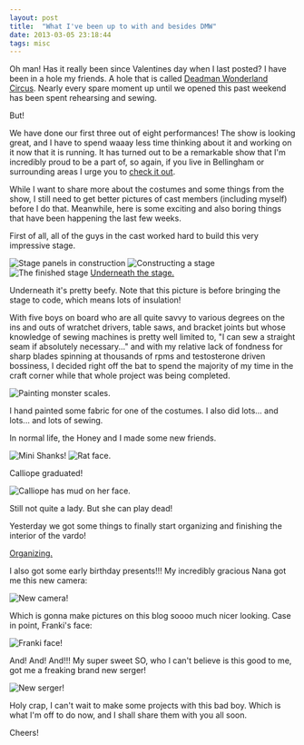 ```yaml
---
layout: post
title:  "What I've been up to with and besides DMW"
date: 2013-03-05 23:18:44
tags: misc
---
```

Oh man! Has it really been since Valentines day when I last posted? I have been in a hole my friends. A hole that is called [Deadman Wonderland Circus](http://www.deadmanwonderlandcircus.com). Nearly every spare moment up until we opened this past weekend has been spent rehearsing and sewing.

But!

We have done our first three out of eight performances! The show is looking great, and I have to spend waaay less time thinking about it and working on it now that it is running. It has turned out to be a remarkable show that I'm incredibly proud to be a part of, so again, if you live in Bellingham or surrounding areas I urge you to [check it out](http://www.deadmanwonderlandcircus.com).

While I want to share more about the costumes and some things from the show, I still need to get better pictures of cast members (including myself) before I do that. Meanwhile, here is some exciting and also boring things that have been happening the last few weeks.

First of all, all of the guys in the cast worked hard to build this very impressive stage.

![Stage panels in construction](/uploads/2013/03/jason-building-a-stage-panel.jpg)
![Constructing a stage](/uploads/2013/03/kai-river-cramps-stage-building.jpg)
![The finished stage](/uploads/2013/03/the-finished-stage.jpg)
[Underneath the stage.](/uploads/2013/03/underneath-the-stage.jpg)

Underneath it's pretty beefy. Note that this picture is before bringing the stage to code, which means lots of insulation!

With five boys on board who are all quite savvy to various degrees on the ins and outs of wratchet drivers, table saws, and bracket joints but whose knowledge of sewing machines is pretty well limited to, "I can sew a straight seam if absolutely necessary..." and with my relative lack of fondness for sharp blades spinning at thousands of rpms and testosterone driven bossiness, I decided right off the bat to spend the majority of my time in the craft corner while that whole project was being completed.

![Painting monster scales.](/uploads/2013/03/monster-scales.jpg)

I hand painted some fabric for one of the costumes. I also did lots... and lots... and lots of sewing.

In normal life, the Honey and I made some new friends.

![Mini Shanks!](/uploads/2013/03/mini-shanks-the-rat.jpg)
![Rat face.](/uploads/2013/03/daphne-rat-face.jpg)

Calliope graduated!

![Calliope has mud on her face.](/uploads/2013/03/calliope-has-mud-on-her-face.jpg)

Still not quite a lady. But she can play dead!

Yesterday we got some things to finally start organizing and finishing the interior of the vardo!

[Organizing.](/uploads/2013/03/organized-the-vardo.jpg)

I also got some early birthday presents!!! My incredibly gracious Nana got me this new camera:

![New camera!](/uploads/2013/03/new-nikon-d3100.jpg)

Which is gonna make pictures on this blog soooo much nicer looking. Case in point, Franki's face:

![Franki face!](/uploads/2013/03/franki-close-up.jpg)

And! And! And!!! My super sweet SO, who I can't believe is this good to me, got me a freaking brand new serger!

![New serger!](/uploads/2013/03/husqvarna-serger.jpg)

Holy crap, I can't wait to make some projects with this bad boy. Which is what I'm off to do now, and I shall share them with you all soon.

Cheers!
